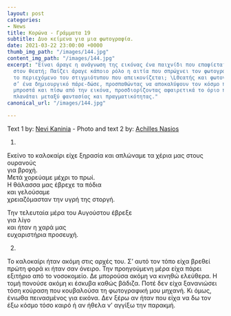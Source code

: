 ```yaml
---
layout: post
categories:
- News
title: Κορώνα - Γράμματα 19
subtitle: Δυο κείμενα για μια φωτογραφία.
date: 2021-03-22 23:00:00 +0000
thumb_img_path: "/images/144.jpg"
content_img_path: "/images/144.jpg"
excerpt: "Είναι άραγε η ανάγνωση της εικόνας ένα παιχνίδι που επαφίεται αποκλειστικά
  στον θεατή; Παίζει άραγε κάποιο ρόλο η αιτία που σπρώχνει τον φωτογράφο να επιλέξει
  το περιεχόμενο του στιγμιότυπου που απεικονίζεται; \LΘεατής και φωτογράφος συνευρίσκονται
  σ’ ένα δημιουργικό πάρε-δώσε, προσπαθώντας να αποκαλύψουν τον κόσμο που υπάρχει
  μπροστά και πίσω από την εικόνα, προσδιορίζοντας αφαιρετικά το όριο που μπορεί να
  πλανάται μεταξύ φαντασίας και πραγματικότητας."
canonical_url: "/images/144.jpg"

---
```

Text 1 by: <a href="https://www.facebook.com/nevi.kaninia" target="blank">Nevi Kaninia</a> - Photo and text 2 by: <a href="https://anikon.org/" target="blank">Achilles Nasios</a>

1.

Εκείνο το καλοκαίρι είχε ξηρασία και απλώναμε τα χέρια μας στους ουρανούς   
για βροχή.  
Μετά χορεύαμε μέχρι το πρωί.  
Η θάλασσα μας έβρεχε τα πόδια  
και γελούσαμε  
χρειαζόμασταν την υγρή της στοργή.

Την τελευταία μέρα του Αυγούστου έβρεξε  
για λίγο  
και ήταν η χαρά μας  
ευχαριστήρια προσευχή.

2.

Το καλοκαίρι ήταν ακόμη στις αρχές του. Σ’ αυτό τον τόπο είχα βρεθεί πρώτη φορά κι ήταν σαν όνειρο. Την προηγούμενη μέρα είχα πάρει εξιτήριο από το νοσοκομείο. Δε μπορούσα ακόμη να κινηθώ ελεύθερα. Η τομή πονούσε ακόμη κι έσκυβα καθώς βάδιζα. Ποτέ δεν είχα ξανανιώσει τόση κούραση που κουβαλούσα τη φωτογραφική μου μηχανή. Κι όμως, ένιωθα πεινασμένος για εικόνα. Δεν ξέρω αν ήταν που είχα να δω τον έξω κόσμο τόσο καιρό ή αν ήθελα ν’ αγγίξω την παρακμή.